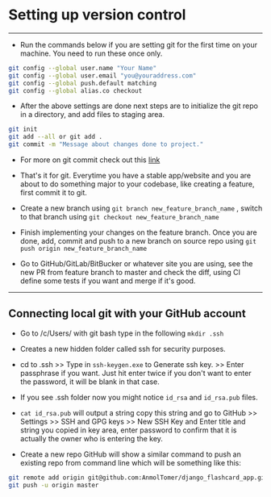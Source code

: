 # Setting up version control

---

- Run the commands below if you are setting git for the first time on your machine. You need to run these once only.

```bash
git config --global user.name "Your Name"
git config --global user.email "you@youraddress.com"
git config --global push.default matching
git config --global alias.co checkout
```

- After the above settings are done next steps are to initialize the git repo in a directory, and add files to staging area.

```bash
git init
git add --all or git add .
git commit -m "Message about changes done to project."
```

- For more on git commit check out this [link](https://git-scm.com/docs/git-commit)

- That's it for git. Everytime you have a stable app/website and you are about to do something major to your codebase, like creating a feature, first commit it to git.

- Create a new branch using `git branch new_feature_branch_name` , switch to that branch using `git checkout new_feature_branch_name`

- Finish implementing your changes on the feature branch. Once you are done, add, commit and push to a new branch on source repo using `git push origin new_feature_branch_name`

- Go to GitHub/GitLab/BitBucker or whatever site you are using, see the new PR from feature branch to master and check the diff, using CI define some tests if you want and merge if it's good.

---

## Connecting local git with your GitHub account

- Go to /c/Users/<username> with git bash type in the following `mkdir .ssh`

- Creates a new hidden folder called ssh for security purposes.

- cd to .ssh >> Type in `ssh-keygen.exe` to Generate ssh key. >> Enter passphrase if you want. Just hit enter twice if you don't want to enter the password, it will be blank in that case.

- If you see .ssh folder now you might notice `id_rsa` and `id_rsa.pub` files.

- `cat id_rsa.pub` will output a string copy this string and go to GitHub >> Settings >> SSH and GPG keys >> New SSH Key and Enter title and string you copied in key area, enter password to confirm that it is actually the owner who is entering the key.

- Create a new repo GitHub will show a similar command to push an existing repo from command line which will be something like this:

```bash
git remote add origin git@github.com:AnmolTomer/django_flashcard_app.git
git push -u origin master
```
